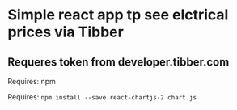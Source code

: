 # Simple react app tp see elctrical prices via Tibber

## Requeres token from developer.tibber.com

Requires: npm

Requires: ```npm install --save react-chartjs-2 chart.js```